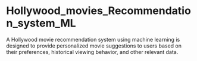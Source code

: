 # Hollywood_movies_Recommendation_system_ML
A Hollywood movie recommendation system using machine learning is designed to provide personalized movie suggestions to users based on their preferences, historical viewing behavior, and other relevant data.
